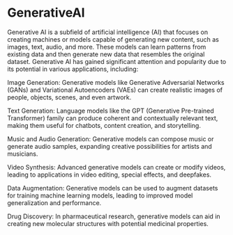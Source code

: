 # GenerativeAI

Generative AI is a subfield of artificial intelligence (AI) that focuses on creating machines or models capable of generating new content, such as images, text, audio, and more. These models can learn patterns from existing data and then generate new data that resembles the original dataset. Generative AI has gained significant attention and popularity due to its potential in various applications, including:

Image Generation: Generative models like Generative Adversarial Networks (GANs) and Variational Autoencoders (VAEs) can create realistic images of people, objects, scenes, and even artwork.

Text Generation: Language models like the GPT (Generative Pre-trained Transformer) family can produce coherent and contextually relevant text, making them useful for chatbots, content creation, and storytelling.

Music and Audio Generation: Generative models can compose music or generate audio samples, expanding creative possibilities for artists and musicians.

Video Synthesis: Advanced generative models can create or modify videos, leading to applications in video editing, special effects, and deepfakes.

Data Augmentation: Generative models can be used to augment datasets for training machine learning models, leading to improved model generalization and performance.

Drug Discovery: In pharmaceutical research, generative models can aid in creating new molecular structures with potential medicinal properties.

